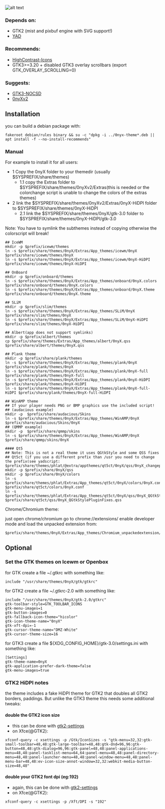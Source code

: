 
![alt text](https://raw.githubusercontent.com/sixsixfive/0nyX/master/.screenshot.png)

### Depends on: 

* GTK2 (mist and pixbuf engine with SVG support!)
* [YAD](https://sourceforge.net/projects/yad-dialog)

### Recommends: 

* [HighContrast-Icons](https://github.com/sixsixfive/HighContrast-Icons)
* GTK3>=3.20 + disabled GTK3 overlay scrollbars (export GTK_OVERLAY_SCROLLING=0)

### Suggests: 

* [GTK3-NOCSD](https://github.com/PCMan/gtk3-nocsd)
* [0nyXv2](https://github.com/sixsixfive/0nyXv2-Suite)


## Installation

you can build a debian package with: 

```
fakeroot debian/rules binary && su -c "dpkg -i ../0nyx-theme*.deb || apt install -f --no-install-recommends"
```
### Manual

For example to install it for all users:

* 1 Copy the 0nyX folder to your themedir (usually $SYSPREFIX/share/themes) 
	* 1.1 copy the Extras folder to $SYSPREFIX/share/themes/0nyXv2/Extras(this is needed or the colorchange script is unable to change the colors of the extras themes)
* 2 link the $SYSPREFIX/share/themes/0nyXv2/Extras/0nyX-HiDPI folder to $SYSPREFIX/share/themes/0nyX-HiDPI
	* 2.1 link the $SYSPREFIX/share/themes/0nyX/gtk-3.0 folder to $SYSPREFIX/share/themes/0nyX-HiDPI/gtk-3.0

Note: You have to symlink the subthemes instead of copying otherwise the colorscript will break!

```
## IceWM
mkdir -p $prefix/icewm/themes
ln -s $prefix/share/themes/0nyX/Extras/App_themes/icewm/0nyX $prefix/share/icewm/themes/0nyX
ln -s $prefix/share/themes/0nyX/Extras/App_themes/icewm/0nyX-HiDPI $prefix/share/icewm/themes/0nyX-HiDPI

## OnBoard
mkdir -p $prefix/onboard/themes
ln -s $prefix/share/themes/0nyX/Extras/App_themes/onboard/0nyX.colors $prefix/share/onboard/themes/0nyX.colors
ln -s $prefix/share/themes/0nyX/Extras/App_themes/onboard/0nyX.theme $prefix/share/onboard/themes/0nyX.theme

## SLiM
mkdir -p $prefix/slim/themes
ln -s $prefix/share/themes/0nyX/Extras/App_themes/SLiM/0nyX $prefix/share/slim/themes/0nyX
ln -s $prefix/share/themes/0nyX/Extras/App_themes/SLiM/0nyX-HiDPI $prefix/share/slim/themes/0nyX-HiDPI

## Albert(app does not support symlinks)
mkdir -p $prefix/albert/themes
cp $prefix/share/themes/Extras/App_themes/albert/0nyX.qss $prefix/share/albert/themes/0nyX.qss

## Plank theme
mkdir -p $prefix/share/plank/themes
ln -s $prefix/share/themes/0nyX/Extras/App_themes/plank/0nyX $prefix/share/plank/themes/0nyX
ln -s $prefix/share/themes/0nyX/Extras/App_themes/plank/0nyX-full $prefix/share/plank/themes/0nyX-full
ln -s $prefix/share/themes/0nyX/Extras/App_themes/plank/0nyX-HiDPI $prefix/share/plank/themes/0nyX-HiDPI
ln -s $prefix/share/themes/0nyX/Extras/App_themes/plank/0nyX-full-HiDPI $prefix/share/plank/themes/0nyX-full-HiDPI

## WinAMP theme
## If your player needs PNG or BMP graphics use the included script!
## (audacious example)
mkdir -p  $prefix/share/audacious/Skins
ln -s $prefix/share/themes/0nyX/Extras/App_themes/WinAMP/0nyX $prefix/share/audacious/Skins/0nyX
## (QMMP example)
mkdir -p  $prefix/share/qmmp/skins
ln -s $prefix/share/themes/0nyX/Extras/App_themes/WinAMP/0nyX $prefix/share/qmmp/skins/0nyX

#### Qt5
## Note: This is not a real theme it uses QGtkStyle and some QSS fixes
## Qt5ct (if you use a different prefix than /usr you need to change the prefix(see yadscript: $prefix/share/themes/phlat/@extra/appthemes/qt5ct/0nyX/qss/0nyX_changeprefix.sh))
mkdir -p $prefix/share/0nyX/qss
mkdir -p $prefix/share/0nyX/colors
ln -s $prefix/share/themes/phlat/Extras/App_themes/qt5ct/0nyX/colors/0nyX.conf $prefix/share/qt5ct/colors/0nyX.conf
ln -s $prefix/share/themes/phlat/Extras/App_themes/qt5ct/0nyX/qss/0nyX_QGtkStylePluginFixes.qss $prefix/share/qt5ct/qss/0nyX_QGtkStylePluginFixes.qss
```

Chrome/Chromium theme:

just open chrome/chromium go to chrome://extensions/ enable developer mode and load the unpacked extension from:

```
$prefix/share/themes/0nyX/Extras/App_themes/Chromium_unpackedextension/0nyX
```

## Optional

### Set the GTK themes on Icewm or Openbox

for GTK create a file ~/.gtkrc with something like:

```
include "/usr/share/themes/0nyX/gtk/gtkrc"
```

for GTK2 create a file ~/.gtkrc-2.0 with something like:

```
include "/usr/share/themes/0nyX/gtk-2.0/gtkrc"
gtk-toolbar-style=GTK_TOOLBAR_ICONS
gtk-menu-images=1
gtk-button-images=0
gtk-fallback-icon-theme="hicolor"
gtk-icon-theme-name="0nyX"
gtk-xft-dpi=-1
gtk-cursor-theme-name="DMZ-White"
gtk-cursor-theme-size=16
```

for GTK3 create a file ${XDG_CONFIG_HOME}/gtk-3.0/settings.ini with something like:

```
[Settings]
gtk-theme-name=0nyX
gtk-application-prefer-dark-theme=false
gtk-menu-images=true
```

### GTK2 HiDPI notes

the theme includes a fake HiDPI theme for GTK2 that doubles all GTK2 borders, paddings. But unlike the GTK3 theme this needs some additional tweaks:

#### double the GTK2 icon size 

* this can be done with [gtk2-settings](https://developer.gnome.org/gtk2/stable/GtkSettings.html#GtkSettings--gtk-icon-sizes)
* on Xfce(@GTK2):

```
xfconf-query -c xsettings -p /Gtk/IconSizes -s "gtk-menu=32,32:gtk-small-toolbar=48,48:gtk-large-toolbar=48,48:gtk-dnd=96,96:gtk-button=48,48:gtk-dialog=96,96:gtk-panel=48,48:panel-applications-menu=48,48:panel-tasklist-menu=64,64:panel-menu=48,48:panel-directory-menu=48,48:panel-launcher-menu=48,48:panel-window-menu=48,48:panel-menu-bar=48,48:ev-icon-size-annot-window=32,32:webkit-media-button-size=48,48"
```

#### double your GTK2 font dpi (eg:192)

* again, this can be done with [gtk2-settings](https://developer.gnome.org/gtk2/stable/GtkSettings.html#GtkSettings--gtk-xft-dpi)
* on Xfce(@GTK2):

```
xfconf-query -c xsettings -p /Xft/DPI -s "192"
```
